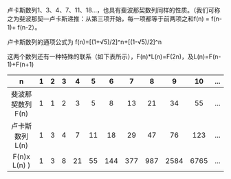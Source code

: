 卢卡斯数列1、3、4、7、11、18…，也具有斐波那契数列同样的性质。（我们可称之为斐波那契—卢卡斯递推：从第三项开始，每一项都等于前两项之和f(n) = f(n-1)+ f(n-2）。

卢卡斯数列的通项公式为 f(n)=[(1+√5)/2]^n+[(1-√5)/2]^n

这两个数列还有一种特殊的联系（如下表所示），F(n)*L(n)=F(2n)，及L(n)=F(n-1)+F(n+1)

|  n  |  1  |  2  |  3  |  4  |  5  |  6  |  7  |  8  |  9  |  10  | ... |
| :-----: | :----: | :----: | :----: | :----: | :----: | :----: | :----: | :----: | :----: | :----: |:----: |
| 斐波那契数列F(n)  | 1 | 1 | 2| 3| 5 | 8 | 13 | 21 | 34 | 55 | ... |
| 卢卡斯数列L(n)   | 1 | 3| 4 | 7 | 11 | 18 | 29 | 47 | 76 | 123 | ... |
| F(n)x L(n) )  | 1 | 3 | 8 | 21 | 55 | 144 | 377 | 987 | 2584 | 6765 | ... |
